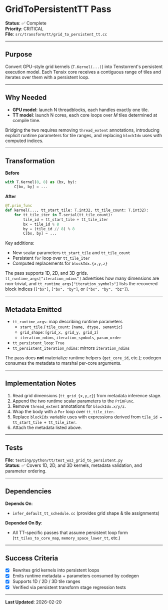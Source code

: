 # GridToPersistentTT Pass

**Status**: ✅ Complete  
**Priority**: CRITICAL  
**File**: `src/transform/tt/grid_to_persistent_tt.cc`

---

## Purpose

Convert GPU-style grid kernels (`T.Kernel(...)`) into Tenstorrent's persistent execution model. Each Tensix core receives a contiguous range of tiles and iterates over them with a persistent loop.

---

## Why Needed

- **GPU model**: launch N threadblocks, each handles exactly one tile.  
- **TT model**: launch N cores, each core loops over *M* tiles determined at compile time.

Bridging the two requires removing `thread_extent` annotations, introducing explicit runtime parameters for tile ranges, and replacing `blockIdx` uses with computed indices.

---

## Transformation

**Before**
```python
with T.Kernel(8, 8) as (bx, by):
    C[bx, by] = ...
```

**After**
```python
@T.prim_func
def kernel(..., tt_start_tile: T.int32, tt_tile_count: T.int32):
    for tt_tile_iter in T.serial(tt_tile_count):
        tile_id = tt_start_tile + tt_tile_iter
        bx = tile_id % 8
        by = (tile_id // 8) % 8
        C[bx, by] = ...
```

Key additions:
- New scalar parameters `tt_start_tile` and `tt_tile_count`
- Persistent `for` loop over `tt_tile_iter`
- Computed replacements for `blockIdx.{x,y,z}`

The pass supports 1D, 2D, and 3D grids. `tt_runtime_args["iteration_ndims"]` advertises how many dimensions are non-trivial, and `tt_runtime_args["iteration_symbols"]` lists the recovered block indices (`["bx"]`, `["bx", "by"]`, or `["bx", "by", "bz"]`).

---

## Metadata Emitted

- `tt_runtime_args`: map describing runtime parameters
  - `start_tile` / `tile_count`: `{name, dtype, semantic}`
  - `grid_shape`: `[grid_x, grid_y, grid_z]`
  - `iteration_ndims`, `iteration_symbols`, `param_order`
- `tt_persistent_loop`: `True`
- `tt_persistent_iteration_ndims`: mirrors `iteration_ndims`

The pass does **not** materialize runtime helpers (`get_core_id`, etc.); codegen consumes the metadata to marshal per-core arguments.

---

## Implementation Notes

1. Read grid dimensions (`tt_grid_{x,y,z}`) from metadata inference stage.
2. Append the two runtime scalar parameters to the `PrimFunc`.
3. Remove `thread_extent` annotations for `blockIdx.x/y/z`.
4. Wrap the body with a `For` loop over `tt_tile_iter`.
5. Replace `blockIdx` variable uses with expressions derived from `tile_id = tt_start_tile + tt_tile_iter`.
6. Attach the metadata listed above.

---

## Tests

**File**: `testing/python/tt/test_ws3_grid_to_persistent.py`  
**Status**: ✅ Covers 1D, 2D, and 3D kernels, metadata validation, and parameter ordering.

---

## Dependencies

**Depends On**:
- `infer_default_tt_schedule.cc` (provides grid shape & tile assignments)

**Depended On By**:
- All TT-specific passes that assume persistent loop form (`tt_tiles_to_core_map`, `memory_space_lower_tt`, etc.)

---

## Success Criteria

- [x] Rewrites grid kernels into persistent loops
- [x] Emits runtime metadata + parameters consumed by codegen
- [x] Supports 1D / 2D / 3D tile ranges
- [x] Verified via persistent transform stage regression tests

---

**Last Updated**: 2026-02-20

